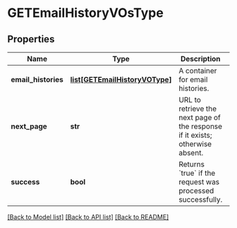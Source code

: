 # GETEmailHistoryVOsType

## Properties
Name | Type | Description | Notes
------------ | ------------- | ------------- | -------------
**email_histories** | [**list[GETEmailHistoryVOType]**](GETEmailHistoryVOType.md) | A container for email histories.  | [optional] 
**next_page** | **str** | URL to retrieve the next page of the response if it exists; otherwise absent.  | [optional] 
**success** | **bool** | Returns &#x60;true&#x60; if the request was processed successfully.  | [optional] 

[[Back to Model list]](../README.md#documentation-for-models) [[Back to API list]](../README.md#documentation-for-api-endpoints) [[Back to README]](../README.md)

